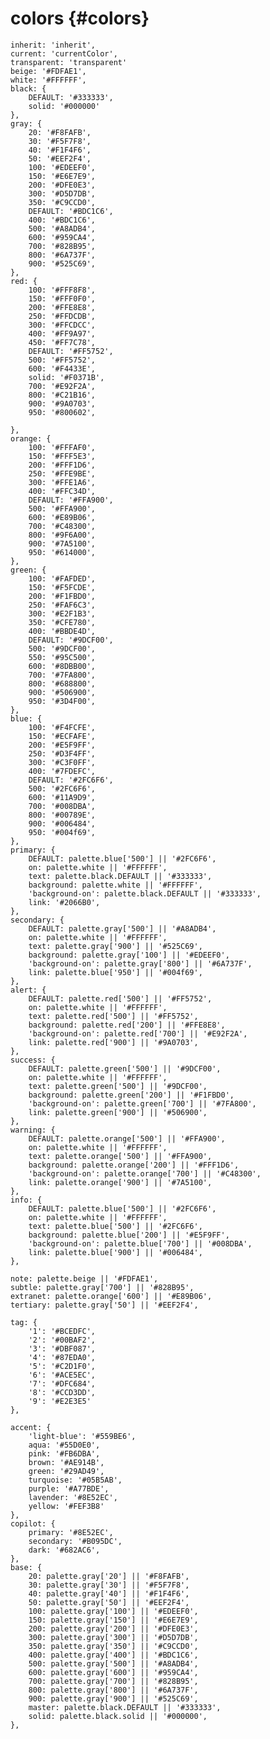 # colors {#colors}

	inherit: 'inherit',
	current: 'currentColor',
	transparent: 'transparent'
	beige: '#FDFAE1',
	white: '#FFFFFF',
	black: {
		DEFAULT: '#333333',
		solid: '#000000'
	},
	gray: {
		20: '#F8FAFB',
		30: '#F5F7F8',
		40: '#F1F4F6',
		50: '#EEF2F4',
		100: '#EDEEF0',
		150: '#E6E7E9',
		200: '#DFE0E3',
		300: '#D5D7DB',
		350: '#C9CCD0',
		DEFAULT: '#BDC1C6',
		400: '#BDC1C6',
		500: '#A8ADB4',
		600: '#959CA4',
		700: '#828B95',
		800: '#6A737F',
		900: '#525C69',
	},
	red: {
		100: '#FFF8F8',
		150: '#FFF0F0',
		200: '#FFE8E8',
		250: '#FFDCDB',
		300: '#FFCDCC',
		400: '#FF9A97',
		450: '#FF7C78',
		DEFAULT: '#FF5752',
		500: '#FF5752',
		600: '#F4433E',
		solid: '#F0371B',
		700: '#E92F2A',
		800: '#C21B16',
		900: '#9A0703',
		950: '#800602',
		
	},
	orange: {
		100: '#FFFAF0',
		150: '#FFF5E3',
		200: '#FFF1D6',
		250: '#FFE9BE',
		300: '#FFE1A6',
		400: '#FFC34D',
		DEFAULT: '#FFA900',
		500: '#FFA900',
		600: '#E89B06',
		700: '#C48300',
		800: '#9F6A00',
		900: '#7A5100',
		950: '#614000',
	},
	green: {
		100: '#FAFDED',
		150: '#F5FCDE',
		200: '#F1FBD0',
		250: '#FAF6C3',
		300: '#E2F1B3',
		350: '#CFE780',
		400: '#BBDE4D',
		DEFAULT: '#9DCF00',
		500: '#9DCF00',
		550: '#95C500',
		600: '#8DBB00',
		700: '#7FA800',
		800: '#688800',
		900: '#506900',
		950: '#3D4F00',
	},
	blue: {
		100: '#F4FCFE',
		150: '#ECFAFE',
		200: '#E5F9FF',
		250: '#D3F4FF',
		300: '#C3F0FF',
		400: '#7FDEFC',
		DEFAULT: '#2FC6F6',
		500: '#2FC6F6',
		600: '#11A9D9',
		700: '#008DBA',
		800: '#00789E',
		900: '#006484',
		950: '#004f69',
	},
	primary: {
		DEFAULT: palette.blue['500'] || '#2FC6F6',
		on: palette.white || '#FFFFFF',
		text: palette.black.DEFAULT || '#333333',
		background: palette.white || '#FFFFFF',
		'background-on': palette.black.DEFAULT || '#333333',
		link: '#2066B0',
	},
	secondary: {
		DEFAULT: palette.gray['500'] || '#A8ADB4',
		on: palette.white || '#FFFFFF',
		text: palette.gray['900'] || '#525C69',
		background: palette.gray['100'] || '#EDEEF0',
		'background-on': palette.gray['800'] || '#6A737F',
		link: palette.blue['950'] || '#004f69',
	},
	alert: {
		DEFAULT: palette.red['500'] || '#FF5752',
		on: palette.white || '#FFFFFF',
		text: palette.red['500'] || '#FF5752',
		background: palette.red['200'] || '#FFE8E8',
		'background-on': palette.red['700'] || '#E92F2A',
		link: palette.red['900'] || '#9A0703',
	},
	success: {
		DEFAULT: palette.green['500'] || '#9DCF00',
		on: palette.white || '#FFFFFF',
		text: palette.green['500'] || '#9DCF00',
		background: palette.green['200'] || '#F1FBD0',
		'background-on': palette.green['700'] || '#7FA800',
		link: palette.green['900'] || '#506900',
	},
	warning: {
		DEFAULT: palette.orange['500'] || '#FFA900',
		on: palette.white || '#FFFFFF',
		text: palette.orange['500'] || '#FFA900',
		background: palette.orange['200'] || '#FFF1D6',
		'background-on': palette.orange['700'] || '#C48300',
		link: palette.orange['900'] || '#7A5100',
	},
	info: {
		DEFAULT: palette.blue['500'] || '#2FC6F6',
		on: palette.white || '#FFFFFF',
		text: palette.blue['500'] || '#2FC6F6',
		background: palette.blue['200'] || '#E5F9FF',
		'background-on': palette.blue['700'] || '#008DBA',
		link: palette.blue['900'] || '#006484',
	},
	
	note: palette.beige || '#FDFAE1',
	subtle: palette.gray['700'] || '#828B95',
	extranet: palette.orange['600'] || '#E89B06',
	tertiary: palette.gray['50'] || '#EEF2F4',
	
	tag: {
		'1': '#BCEDFC',
		'2': '#00BAF2',
		'3': '#DBF087',
		'4': '#87EDA0',
		'5': '#C2D1F0',
		'6': '#ACE5EC',
		'7': '#DFC684',
		'8': '#CCD3DD',
		'9': '#E2E3E5'
	},
	
	accent: {
		'light-blue': '#559BE6',
		aqua: '#55D0E0',
		pink: '#FB6DBA',
		brown: '#AE914B',
		green: '#29AD49',
		turquoise: '#05B5AB',
		purple: '#A77BDE',
		lavender: '#8E52EC',
		yellow: '#FEF3B8'
	},
	copilot: {
		primary: '#8E52EC',
		secondary: '#B095DC',
		dark: '#682AC6',
	},
	base: {
		20: palette.gray['20'] || '#F8FAFB',
		30: palette.gray['30'] || '#F5F7F8',
		40: palette.gray['40'] || '#F1F4F6',
		50: palette.gray['50'] || '#EEF2F4',
		100: palette.gray['100'] || '#EDEEF0',
		150: palette.gray['150'] || '#E6E7E9',
		200: palette.gray['200'] || '#DFE0E3',
		300: palette.gray['300'] || '#D5D7DB',
		350: palette.gray['350'] || '#C9CCD0',
		400: palette.gray['400'] || '#BDC1C6',
		500: palette.gray['500'] || '#A8ADB4',
		600: palette.gray['600'] || '#959CA4',
		700: palette.gray['700'] || '#828B95',
		800: palette.gray['800'] || '#6A737F',
		900: palette.gray['900'] || '#525C69',
		master: palette.black.DEFAULT || '#333333',
		solid: palette.black.solid || '#000000',
	},